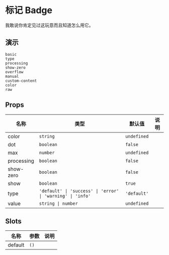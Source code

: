 # 标记 Badge

我敢说你肯定见过这玩意而且知道怎么用它。

## 演示

```demo
basic
type
processing
show-zero
overflow
manual
custom-content
color
raw
```

## Props

| 名称 | 类型 | 默认值 | 说明 |
| --- | --- | --- | --- |
| color | `string` | `undefined` |  |
| dot | `boolean` | `false` |  |
| max | `number` | `undefined` |  |
| processing | `boolean` | `false` |  |
| show-zero | `boolean` | `false` |  |
| show | `boolean` | `true` |  |
| type | `'default' \| 'success' \| 'error' \| 'warning' \| 'info'` | `'default'` |  |
| value | `string \| number` | `undefined` |  |

## Slots

| 名称    | 参数 | 说明 |
| ------- | ---- | ---- |
| default | `()` |      |

